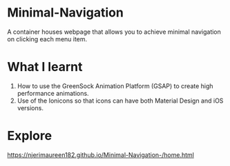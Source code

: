# Minimal-Navigation

A container houses webpage that allows you to achieve minimal navigation on clicking each menu item.

# What I learnt
1. How to use the GreenSock Animation Platform (GSAP) to create high performance animations.
2. Use of the Ionicons so that icons can have both Material Design and iOS versions.

# Explore

https://njerimaureen182.github.io/Minimal-Navigation-/home.html

